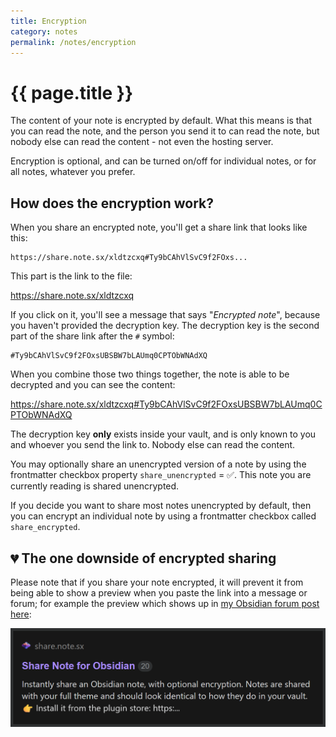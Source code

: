 ```yaml
---
title: Encryption
category: notes
permalink: /notes/encryption
---
```

# {{ page.title }}

The content of your note is encrypted by default. What this means is that you can read the note, and the person you send it to can read the note, but nobody else can read the content - not even the hosting server.

Encryption is optional, and can be turned on/off for individual notes, or for all notes, whatever you prefer.

## How does the encryption work?

When you share an encrypted note, you'll get a share link that looks like this:

```
https://share.note.sx/xldtzcxq#Ty9bCAhVlSvC9f2FOxs...
```

This part is the link to the file:

https://share.note.sx/xldtzcxq

If you click on it, you'll see a message that says "*Encrypted note*", because you haven't provided the decryption key.
The decryption key is the second part of the share link after the `#` symbol:

```
#Ty9bCAhVlSvC9f2FOxsUBSBW7bLAUmq0CPTObWNAdXQ
```

When you combine those two things together, the note is able to be decrypted and you can see the content:

https://share.note.sx/xldtzcxq#Ty9bCAhVlSvC9f2FOxsUBSBW7bLAUmq0CPTObWNAdXQ

The decryption key **only** exists inside your vault, and is only known to you and whoever you send the link to. Nobody else can read the content.

You may optionally share an unencrypted version of a note by using the frontmatter checkbox property `share_unencrypted` = ✅. This note you are currently reading is shared unencrypted.

If you decide you want to share most notes unencrypted by default, then you can encrypt an individual note by using a frontmatter checkbox called `share_encrypted`.

## 💔 The one downside of encrypted sharing

Please note that if you share your note encrypted, it will prevent it from being able to show a preview when you paste the link into a message or forum; for example the preview which shows up in [my Obsidian forum post here](https://forum.obsidian.md/t/42788):

![](note-preview.png)
